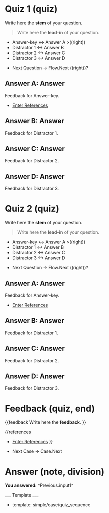 # Quiz 1 (quiz) #

Write here the **stem** of your question.

> Write here the **lead-in** of your question.
+ Answer-key <-> Answer A >((right))
+ Distractor 1 <-> Answer B
+ Distractor 2 <-> Answer C
+ Distractor 3 <-> Answer D

* Next Question -> Flow.Next ((right))?

## Answer A: Answer ##

Feedback for Answer-key.

* [Enter References](References)

## Answer B: Answer ##

Feedback for Distractor 1.

## Answer C: Answer ##

Feedback for Distractor 2.

## Answer D: Answer ##

Feedback for Distractor 3.

# Quiz 2 (quiz) #

Write here the **stem** of your question.

> Write here the **lead-in** of your question.
+ Answer-key <-> Answer A >((right))
+ Distractor 1 <-> Answer B
+ Distractor 2 <-> Answer C
+ Distractor 3 <-> Answer D

* Next Question -> Flow.Next ((right))?

## Answer A: Answer ##

Feedback for Answer-key.

* [Enter References](References)

## Answer B: Answer ##

Feedback for Distractor 1.

## Answer C: Answer ##

Feedback for Distractor 2.

## Answer D: Answer ##

Feedback for Distractor 3.

# Feedback (quiz, end) #

{{feedback
Write here the **feedback**.
}}

{{references
* [Enter References](References)
}}

* Next Case -> Case.Next

# Answer (note, division) #

**You answered:** ^Previous.input1^

___ Template ___

* template: simple/case/quiz_sequence
